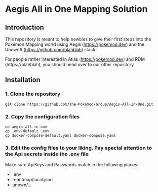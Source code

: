 # Aegis All in One Mapping Solution

## Introduction

This repository is meant to help newbies to give their first steps into the Pokémon Mapping world using Aegis (https://pokemod.dev) and the Unown# (https://github.com/blahblah) stack.

For people rather interested in Atlas (https://pokemod.dev) and RDM (https://blahblah), you should head over to our other repository

## Installation

### 1. Clone the repository

```
git clone https://github.com/The-Pokemod-Group/Aegis-All-In-One.git
```

### 2. Copy the configuration files

```
cd aegis-all-in-one
cp .env-default .env
cp docker-compose-default.yaml docker-compose.yaml
```

### 3. Edit the config files to your liking. Pay special attention to the Api secrets inside the .env file

Make sure ApiKeys and Passwords match in the following places:

- .env
- reactmap/local.json
- unown/...
